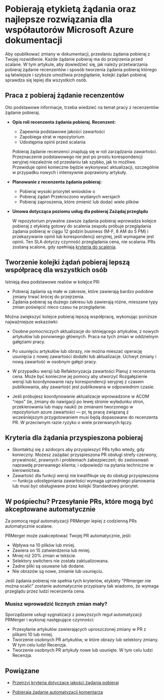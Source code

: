 # <a name="pull-request-etiquette-and-best-practices-for-microsoft-contributors-to-azure-documentation"></a>Pobierają etykietą żądania oraz najlepsze rozwiązania dla współautorów Microsoft Azure dokumentacji

Aby opublikować zmiany w dokumentacji, przesłaniu żądania pobieraj z Twojej rozwidlenie. Każde żądanie pobieraj ma do przejrzenia przed scalane. W tym artykule, aby dowiedzieć się, jak należy przetwarzania pobieraj żądanie recenzentów i sposób tworzenia żądania pobieraj którego są łatwiejsze i szybsze umożliwia przeglądanie, kolejki żądań pobieraj sprawdza się lepiej dla wszystkich osób.

## <a name="working-with-pull-request-reviewers"></a>Praca z pobieraj żądanie recenzentów

Oto podstawowe informacje, trzeba wiedzieć na temat pracy z recenzentów żądanie pobieraj. 

- <b>Opis roli recenzenta żądania pobieraj. Recenzent:</b>
  - Zapewnia podstawowe jakości zawartości
  - Zapobiega strat w repozytorium
  - Udostępnia opinii przed scalania

  Pobieraj żądanie recenzenci znajdują się w roli zarządzania zawartości. Przeznaczenie podstawowego nie jest po prostu korespondencji seryjnej niezależnie od przesłaniu tak szybko, jak to możliwe. Przewiduje opinii konieczne będzie wykonywać aktualizacji, szczególnie w przypadku nowych i intensywnie poprawiony artykuły.

- <b>Planowanie z recenzenta żądania pobieraj:</b>
  - Pobieraj wysoki priorytet wniosków o
  - Pobieraj żądań Przekroczono wydanych wersjach
  - Pobieraj zaproszenia, które zmienić lub dodać wiele plików

- <b>Umowa dotycząca poziomu usług dla pobieraj Zażądaj przeglądu</b>

  W repozytorium prywatne zawsze żądania pobieraj wprowadza kolejce pobieraj z etykietą gotowy do scalenia zespołu próbuje przeglądania żądania pobieraj w ciągu 12 godzin business (M-F, 8 AM do 5 PM) i przekazywanie opinii lub korespondencji seryjnej, jeśli wymagane jest opinii. Ten SLA dotyczy czynność przeglądania cena, nie scalania. PRs zostaną scalone, gdy spełniają [kryteria do scalenia](contributor-guide-pr-criteria.md). 

## <a name="make-the-pull-request-queue-work-better-for-everyone"></a>Tworzenie kolejki żądań pobieraj lepszą współpracę dla wszystkich osób

Istnieją dwa podstawowe realiów w kolejce PR:

- Pobieraj żądania są małe w zakresie, które zawierają bardzo podobne zmiany trwać krócej do przejrzenia. 
- Żądania pobieraj są dużego zakresu lub zawierają różne, mieszane typy zmian poświęcić nieco czasu na przeglądanie.

Można zwiększyć kolejce pobieraj lepszą współpracę, wykonując poniższe najważniejsze wskazówki:

- Osobne pomocniczych aktualizacje do istniejącego artykułów, z nowych artykułów lub ponownego głównych. Praca na tych zmian w oddzielnym gałęziami pracy. 

- Po usunięciu artykułów lub obrazy, nie można mieszać operację usunięcia z nowej zawartości dodatki lub aktualizacje. Uchwyt zmiany i nową zawartość w osobnym gałęzi pracy.

- W przypadku wersji lub Refaktoryzacja zawartości Planuj z recenzenta cena. Może być konieczne jej pomocy aby utworzyć Rozgałęzienie wersji lub koordynowanie razy korespondencji seryjnej z czasem publikowania, aby zawartość jest publikowana w odpowiednim czasie.

- Jeśli próbujesz koordynowanie aktualizacje wprowadzone w ACOM "repo" (ie, zmiany do nawigacji po lewej stronie wyładunku stron, przekierowania lub mapy nauki) ze zmianami tworzonego w repozytorium azure zawartości — pr, tę pracę związaną z wcześniejszym przygotowaniem musi będą dopasowane do recenzenta PR. W przeciwnym razie ryzyko o wiele przerwanych łączy.

## <a name="criteria-for-expedited-pull-requests"></a>Kryteria dla żądania przyspieszona pobieraj

- Skontaktuj się z azdocprs aby przyspieszyć PRs tylko wtedy, gdy konieczny. Możesz zażądać przyspieszona PR obsługi strefy czerwony, prywatność, prawnych i problemach zabezpieczeń; do zastosowań naprawdę przerwanego klienta; i odpowiedzi na pytania techniczne w kierownictwa. 
- Zawartość dla funkcji wersji nie kwalifikuje się do obsługi przyspieszona — funkcja udostępniania zawartości wymaga uprzedniego planowania lub musi być obsługiwane przez kolejki Standardowy priorytet.


## <a name="in-a-hurry-submit-prs-that-can-be-accepted-automatically"></a>W pośpiechu? Przesyłanie PRs, które mogą być akceptowane automatycznie

Za pomocą reguł automatyzacji PRMerger lepiej z codzienną PRs automatycznie scalane.

PRMerger może zaakceptować Twojej PR automatycznie, jeśli:
* Wpływa na 10 plików lub mniej.
* Zawiera on 15 zatwierdzenia lub mniej.
* Mniej niż 20% zmian w tekście.
* Selektory switchers nie została zaktualizowana.
* Żadne pliki są usuwane lub dodane.
* Nie obrazów są nowe, zmianie lub usunięciu.

Jeśli żądania pobieraj nie spełnia tych kryteriów, etykiety "PRmerger nie można scalić" zostanie automatycznie przypisany tak wiadomo, że wymaga przeglądu przez ludzi recenzenta cena.

### <a name="need-to-make-a-lot-of-little-changes"></a>Musisz wprowadzić licznych zmian mały?

Sporządzanie usługi sygnalizacji z powyższych reguł automatyzacji PRMerger i wykonaj następujące czynności:
* Przesyłanie artykułów zawierających uproszczonej zmiany w PR z plikami 10 lub mniej.
* Tworzenie osobnych PR artykułów, w które obrazy lub selektory zmiany. W tym celu ludzi Recenzja.
* Tworzenie osobnych PR artykuły nowe lub usunięte. W tym celu ludzi Recenzja.

## <a name="related"></a>Powiązane

- [Przejrzyj kryteria dotyczące jakości żądania pobieraj](contributor-guide-pr-criteria.md)

- [Pobierają żądanie automatyzacji komentarza](contributor-guide-pull-request-comments.md)
